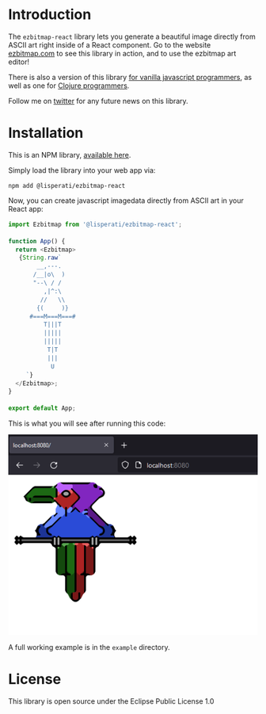 # Introduction

The `ezbitmap-react` library lets you generate a beautiful image directly from ASCII art right inside of a React component. Go to the website [ezbitmap.com](https://ezbitmap.com) to see this library in action, and to use the ezbitmap art editor!

There is also a version of this library [for vanilla javascript programmers](https://github.com/drcode/ezbitmap), as well as one for [Clojure programmers](https://github.com/drcode/ezbitmap-clj).

Follow me on [twitter](https://twitter.com/lisperati) for any future news on this library.

# Installation

This is an NPM library, [available here](https://www.npmjs.com/package/@lisperati/ezbitmap-react).

Simply load the library into your web app via:

```
npm add @lisperati/ezbitmap-react
```

Now, you can create javascript imagedata directly from ASCII art in your React app:


```javascript
import Ezbitmap from '@lisperati/ezbitmap-react';

function App() {
  return <Ezbitmap>
   {String.raw`
        __,---.      
       /__|o\  )     
       "--\ / /      
          ,|^:\
         //   \\     
        {(     )}    
      #===M===M===#
          T|||T
          |||||
          |||||
           T|T      
           |||       
            U        
     `}
  </Ezbitmap>;
}

export default App;
```

This is what you will see after running this code:

![alt text](https://github.com/drcode/ezbitmap/blob/master/screenshot.png?raw=true)

A full working example is in the `example` directory.

# License

This library is open source under the Eclipse Public License 1.0
